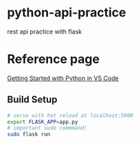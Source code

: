 # python-api-practice
rest api practice with flask

# Reference page
[Getting Started with Python in VS Code](https://code.visualstudio.com/docs/python/python-tutorial#_prerequisites)  


## Build Setup

``` bash
# serve with hot reload at localhost:5000
export FLASK_APP=app.py
# important sudo commmand!
sudo flask run

```
